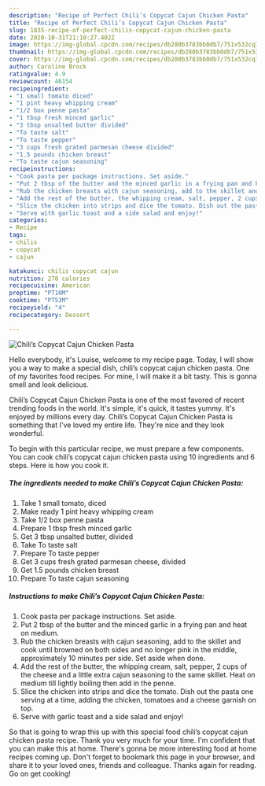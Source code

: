 ```yaml
---
description: "Recipe of Perfect Chili’s Copycat Cajun Chicken Pasta"
title: "Recipe of Perfect Chili’s Copycat Cajun Chicken Pasta"
slug: 1835-recipe-of-perfect-chilis-copycat-cajun-chicken-pasta
date: 2020-10-31T21:10:27.402Z
image: https://img-global.cpcdn.com/recipes/db280b3783bb0db7/751x532cq70/chilis-copycat-cajun-chicken-pasta-recipe-main-photo.jpg
thumbnail: https://img-global.cpcdn.com/recipes/db280b3783bb0db7/751x532cq70/chilis-copycat-cajun-chicken-pasta-recipe-main-photo.jpg
cover: https://img-global.cpcdn.com/recipes/db280b3783bb0db7/751x532cq70/chilis-copycat-cajun-chicken-pasta-recipe-main-photo.jpg
author: Caroline Brock
ratingvalue: 4.9
reviewcount: 46154
recipeingredient:
- "1 small tomato diced"
- "1 pint heavy whipping cream"
- "1/2 box penne pasta"
- "1 tbsp fresh minced garlic"
- "3 tbsp unsalted butter divided"
- "To taste salt"
- "To taste pepper"
- "3 cups fresh grated parmesan cheese divided"
- "1.5 pounds chicken breast"
- "To taste cajun seasoning"
recipeinstructions:
- "Cook pasta per package instructions. Set aside."
- "Put 2 tbsp of the butter and the minced garlic in a frying pan and heat on medium."
- "Rub the chicken breasts with cajun seasoning, add to the skillet and cook until browned on both sides and no longer pink in the middle, approximately 10 minutes per side. Set aside when done."
- "Add the rest of the butter, the whipping cream, salt, pepper, 2 cups of the cheese and a little extra cajun seasoning to the same skillet. Heat on medium till lightly boiling then add in the penne."
- "Slice the chicken into strips and dice the tomato. Dish out the pasta one serving at a time, adding the chicken, tomatoes and a cheese garnish on top."
- "Serve with garlic toast and a side salad and enjoy!"
categories:
- Recipe
tags:
- chilis
- copycat
- cajun

katakunci: chilis copycat cajun 
nutrition: 278 calories
recipecuisine: American
preptime: "PT10M"
cooktime: "PT53M"
recipeyield: "4"
recipecategory: Dessert

---
```



![Chili’s Copycat Cajun Chicken Pasta](https://img-global.cpcdn.com/recipes/db280b3783bb0db7/751x532cq70/chilis-copycat-cajun-chicken-pasta-recipe-main-photo.jpg)

Hello everybody, it's Louise, welcome to my recipe page. Today, I will show you a way to make a special dish, chili’s copycat cajun chicken pasta. One of my favorites food recipes. For mine, I will make it a bit tasty. This is gonna smell and look delicious.



Chili’s Copycat Cajun Chicken Pasta is one of the most favored of recent trending foods in the world. It's simple, it's quick, it tastes yummy. It's enjoyed by millions every day. Chili’s Copycat Cajun Chicken Pasta is something that I've loved my entire life. They're nice and they look wonderful.


To begin with this particular recipe, we must prepare a few components. You can cook chili’s copycat cajun chicken pasta using 10 ingredients and 6 steps. Here is how you cook it.

<!--inarticleads1-->

##### The ingredients needed to make Chili’s Copycat Cajun Chicken Pasta:

1. Take 1 small tomato, diced
1. Make ready 1 pint heavy whipping cream
1. Take 1/2 box penne pasta
1. Prepare 1 tbsp fresh minced garlic
1. Get 3 tbsp unsalted butter, divided
1. Take To taste salt
1. Prepare To taste pepper
1. Get 3 cups fresh grated parmesan cheese, divided
1. Get 1.5 pounds chicken breast
1. Prepare To taste cajun seasoning




<!--inarticleads2-->

##### Instructions to make Chili’s Copycat Cajun Chicken Pasta:

1. Cook pasta per package instructions. Set aside.
1. Put 2 tbsp of the butter and the minced garlic in a frying pan and heat on medium.
1. Rub the chicken breasts with cajun seasoning, add to the skillet and cook until browned on both sides and no longer pink in the middle, approximately 10 minutes per side. Set aside when done.
1. Add the rest of the butter, the whipping cream, salt, pepper, 2 cups of the cheese and a little extra cajun seasoning to the same skillet. Heat on medium till lightly boiling then add in the penne.
1. Slice the chicken into strips and dice the tomato. Dish out the pasta one serving at a time, adding the chicken, tomatoes and a cheese garnish on top.
1. Serve with garlic toast and a side salad and enjoy!




So that is going to wrap this up with this special food chili’s copycat cajun chicken pasta recipe. Thank you very much for your time. I'm confident that you can make this at home. There's gonna be more interesting food at home recipes coming up. Don't forget to bookmark this page in your browser, and share it to your loved ones, friends and colleague. Thanks again for reading. Go on get cooking!

